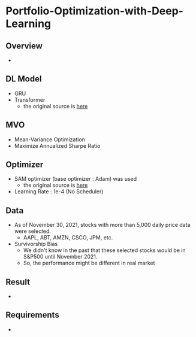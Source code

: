 # Portfolio-Optimization-with-Deep-Learning

## Overview

- 

## DL Model

- GRU
- Transformer
  - the original source is [here](https://github.com/oliverguhr/transformer-time-series-prediction/blob/master/transformer-singlestep.py)

## MVO

- Mean-Variance Optimization
- Maximize Annualized Sharpe Ratio

## Optimizer

- SAM optimizer (base optimizer : Adam) was used
  - the original source is [here](https://github.com/davda54/sam/blob/main/sam.py)
- Learning Rate : 1e-4 (No Scheduler)

## Data

- As of November 30, 2021, stocks with more than 5,000 daily price data were selected.
  - AAPL, ABT, AMZN, CSCO, JPM, etc.
- Survivorship Bias
  - We didn't know in the past that these selected stocks would be in S&P500 until November 2021.
  - So, the performance might be different in real market

## Result

- 

## Requirements

- 
